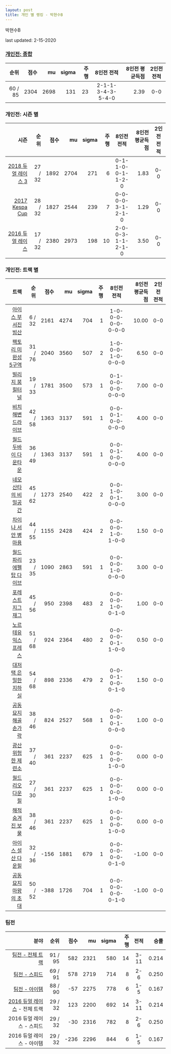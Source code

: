 ```yaml
---
layout: post
title: 개인 별 랭킹 - 박현수B
---
```


박현수B

last updated: 2-15-2020

### [개인전: 종합](../singles-full)

| 순위 | 점수 | mu | sigma | 주행 | 8인전 전적 | 8인전 평균득점 | 2인전 전적 |
|---:|---:|---:|---:|---:|:---:|---:|:---:|
| 60 / 85 | 2304 | 2698 | 131 | 23 | 2-1-1-3-4-3-5-4-0 | 2.39 | 0-0 |

### 개인전: 시즌 별

| 시즌 | 순위 | 점수 | mu | sigma | 주행 | 8인전 전적 | 8인전 평균득점 | 2인전 전적 |
|---:|---:|---:|---:|---:|---:|:---:|---:|:---:|
| [2018 듀얼 레이스 3](../singles-s2018_1) | 27 / 32 | 1892 | 2704 | 271 | 6 |  0-1-1-0-0-1-1-2-0 | 1.83 | 0-0 |
| [2017 Kespa Cup](../singles-s2017_2) | 28 / 32 | 1827 | 2544 | 239 | 7 |  0-0-0-0-3-1-2-1-0 | 1.29 | 0-0 |
| [2016 듀얼 레이스](../singles-s2016_1) | 17 / 32 | 2380 | 2973 | 198 | 10 |  2-0-0-3-1-1-2-1-0 | 3.50 | 0-0 |

### 개인전: 트랙 별

| 트랙 | 순위 | 점수 | mu | sigma | 주행 | 8인전 전적 | 8인전 평균득점 | 2인전 전적 |
|---:|---:|---:|---:|---:|---:|:---:|---:|:---:|
| [아이스 부서진 빙산](../boobing) | 6 / 32 | 2161 | 4274 | 704 | 1 | 1-0-0-0-0-0-0-0-0 | 10.00 | 0-0 |
| [팩토리 미완성 5구역](../district5) | 31 / 76 | 2040 | 3560 | 507 | 2 | 1-0-0-0-1-0-0-0-0 | 6.50 | 0-0 |
| [빌리지 붐힐터널](../boomhill) | 19 / 33 | 1781 | 3500 | 573 | 1 | 0-1-0-0-0-0-0-0-0 | 7.00 | 0-0 |
| [비치 해변 드라이브](../haebyun) | 42 / 58 | 1363 | 3137 | 591 | 1 | 0-0-0-1-0-0-0-0-0 | 4.00 | 0-0 |
| [월드 두바이 다운타운](../dubai) | 36 / 49 | 1363 | 3137 | 591 | 1 | 0-0-0-1-0-0-0-0-0 | 4.00 | 0-0 |
| [네모 산타의 비밀공간](../santa) | 45 / 62 | 1273 | 2540 | 422 | 2 | 0-0-1-0-0-1-0-0-0 | 3.00 | 0-0 |
| [차이나 서안 병마용](../byeongma) | 44 / 55 | 1155 | 2428 | 424 | 2 | 0-0-0-0-1-0-1-0-0 | 1.50 | 0-0 |
| [월드 파리 에펠탑 다이브](../eifel) | 23 / 35 | 1090 | 2863 | 591 | 1 | 0-0-0-0-1-0-0-0-0 | 3.00 | 0-0 |
| [포레스트 지그재그](../zigzag) | 45 / 56 | 950 | 2398 | 483 | 2 | 0-0-0-0-1-0-0-1-0 | 1.00 | 0-0 |
| [노르테유 익스프레스](../noex) | 51 / 68 | 924 | 2364 | 480 | 2 | 0-0-0-0-0-1-1-0-0 | 0.50 | 0-0 |
| [대저택 은밀한 지하실](../jeotaek) | 54 / 68 | 898 | 2336 | 479 | 2 | 0-0-0-1-0-0-0-1-0 | 1.50 | 0-0 |
| [공동묘지 해골 손가락](../haeson) | 38 / 46 | 824 | 2527 | 568 | 1 | 0-0-0-0-0-1-0-0-0 | 1.00 | 0-0 |
| [광산 위험한 제련소](../jeryeonso) | 37 / 40 | 361 | 2237 | 625 | 1 | 0-0-0-0-0-0-1-0-0 | 0.00 | 0-0 |
| [월드 리오 다운힐](../rio) | 27 / 30 | 361 | 2237 | 625 | 1 | 0-0-0-0-0-0-1-0-0 | 0.00 | 0-0 |
| [해적 숨겨진 보물](../haesumbo) | 38 / 46 | 361 | 2237 | 625 | 1 | 0-0-0-0-0-0-1-0-0 | 0.00 | 0-0 |
| [아이스 설산 다운힐](../seolsan) | 32 / 36 | -156 | 1881 | 679 | 1 | 0-0-0-0-0-0-0-1-0 | -1.00 | 0-0 |
| [공동묘지 마왕의 초대](../mawang) | 50 / 52 | -388 | 1726 | 704 | 1 | 0-0-0-0-0-0-0-1-0 | -1.00 | 0-0 |

### 팀전

| 분야 | 순위 | 점수 | mu | sigma | 주행 | 전적 | 승률 |
|---:|---:|---:|---:|---:|---:|:---:|---:|
| [팀전 - 전체 트랙](../team-full) | 91 / 95 | 582 | 2321 | 580 | 14 | 3-11 | 0.214 |
| [팀전 - 스피드](../team-speed) | 69 / 91 | 578 | 2719 | 714 | 8 | 2-6 | 0.250 |
| [팀전 - 아이템](../team-item) | 88 / 90 | -57 | 2275 | 778 | 6 | 1-5 | 0.167 |
| [2016 듀얼 레이스](../teams-t2016_2) - 전체 트랙 | 29 / 32 | 123 | 2200 | 692 | 14 | 3-11 | 0.214 |
| 2016 듀얼 레이스 - 스피드 | 29 / 32 | -30 | 2316 | 782 | 8 | 2-6 | 0.250 |
| 2016 듀얼 레이스 - 아이템 | 29 / 32 | -236 | 2296 | 844 | 6 | 1-5 | 0.167 |
